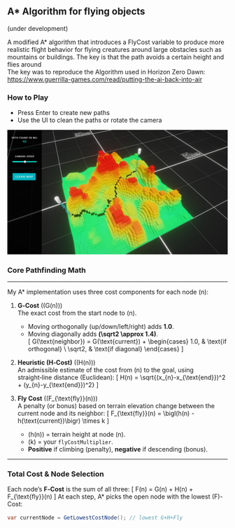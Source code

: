 ## A* Algorithm for flying objects 
(under development) 

A modified A* algorithm that introduces a FlyCost variable to produce more realistic flight behavior for flying creatures around large obstacles such as mountains or buildings. The key is that the path avoids a certain height and flies around  
The key was to reproduce the Algorithm used in Horizon Zero Dawn: https://www.guerrilla-games.com/read/putting-the-ai-back-into-air


### How to Play
- Press Enter to create new paths
- Use the UI to clean the paths or rotate the camera

![Example](https://github.com/maybebool/AStarHeightmapGrid/blob/main/Recordings/Image%20Sequence_003_0005.jpg)


### Core Pathfinding Math
-----------------------------------------------------------------------------

My A* implementation uses three cost components for each node \(n\):

1. **G‑Cost** (\(G(n)\))  
   The exact cost from the start node to \(n\).  
   - Moving orthogonally (up/down/left/right) adds **1.0**.  
   - Moving diagonally adds **\(\sqrt2 \approx 1.4\)**.  
   \[
     G(\text{neighbor}) = G(\text{current}) + 
       \begin{cases}
         1.0, & \text{if orthogonal} \\
         \sqrt2, & \text{if diagonal}
       \end{cases}
   \]

2. **Heuristic (H‑Cost)** (\(H(n)\))  
   An admissible estimate of the cost from \(n\) to the goal, using straight‑line distance (Euclidean):
   \[
     H(n) = \sqrt{(x_{n}-x_{\text{end}})^2 + (y_{n}-y_{\text{end}})^2}
   \]

3. **Fly Cost** (\(F_{\text{fly}}(n)\))  
   A penalty (or bonus) based on terrain elevation change between the current node and its neighbor:
   \[
     F_{\text{fly}}(n) 
       = \bigl(h(n) - h(\text{current})\bigr) \times k
   \]
   - \(h(n)\) = terrain height at node \(n\).  
   - \(k\) = your `flyCostMultiplier`.  
   - **Positive** if climbing (penalty), **negative** if descending (bonus).

---

### Total Cost & Node Selection

Each node’s **F‑Cost** is the sum of all three:
\[
  F(n) = G(n) + H(n) + F_{\text{fly}}(n)
\]
At each step, A* picks the open node with the lowest \(F\)-Cost:
```csharp
var currentNode = GetLowestCostNode(); // lowest G+H+Fly

